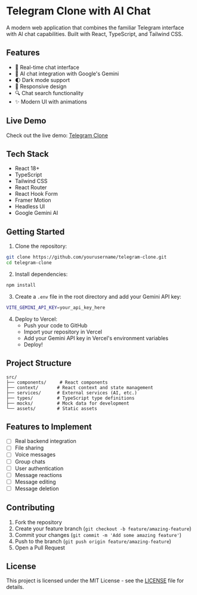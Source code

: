 # Telegram Clone with AI Chat

A modern web application that combines the familiar Telegram interface with AI chat capabilities. Built with React, TypeScript, and Tailwind CSS.

## Features

- 💬 Real-time chat interface
- 🤖 AI chat integration with Google's Gemini
- 🌓 Dark mode support
- 📱 Responsive design
- 🔍 Chat search functionality
- ✨ Modern UI with animations

## Live Demo

Check out the live demo: [Telegram Clone](https://telegram-clone-3cy1.vercel.app/)

## Tech Stack

- React 18+
- TypeScript
- Tailwind CSS
- React Router
- React Hook Form
- Framer Motion
- Headless UI
- Google Gemini AI

## Getting Started

1. Clone the repository:
```bash
git clone https://github.com/yourusername/telegram-clone.git
cd telegram-clone
```

2. Install dependencies:
```bash
npm install
```

3. Create a `.env` file in the root directory and add your Gemini API key:
```bash
VITE_GEMINI_API_KEY=your_api_key_here
```

4. Deploy to Vercel:
   - Push your code to GitHub
   - Import your repository in Vercel
   - Add your Gemini API key in Vercel's environment variables
   - Deploy!

## Project Structure

```
src/
├── components/     # React components
├── context/       # React context and state management
├── services/      # External services (AI, etc.)
├── types/         # TypeScript type definitions
├── mocks/         # Mock data for development
└── assets/        # Static assets
```

## Features to Implement

- [ ] Real backend integration
- [ ] File sharing
- [ ] Voice messages
- [ ] Group chats
- [ ] User authentication
- [ ] Message reactions
- [ ] Message editing
- [ ] Message deletion

## Contributing

1. Fork the repository
2. Create your feature branch (`git checkout -b feature/amazing-feature`)
3. Commit your changes (`git commit -m 'Add some amazing feature'`)
4. Push to the branch (`git push origin feature/amazing-feature`)
5. Open a Pull Request

## License

This project is licensed under the MIT License - see the [LICENSE](LICENSE) file for details.
